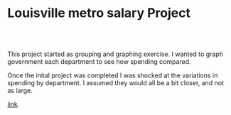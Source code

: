 <h1> Louisville metro salary Project </h1>
<br>
<br>
<p>This project started as grouping and graphing exercise. I wanted to graph government each department to see how spending compared. </p>
<p>Once the inital project was completed I was shocked at the variations in spending by department. I assumed they would all be a bit closer, and not as large.</p>
<a href="http://example.com">link</a>. 
